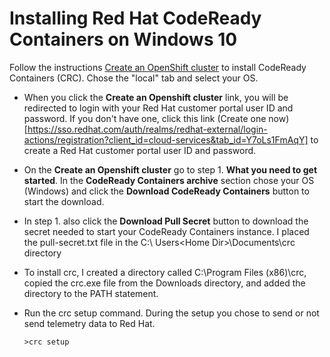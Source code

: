 # Installing Red Hat CodeReady Containers on Windows 10

Follow the instructions [Create an OpenShift cluster](https://cloud.redhat.com/openshift/create/local) to install CodeReady Containers (CRC). Chose the "local" tab and select your OS.

- When you click the **Create an Openshift cluster** link, you will be redirected to login with your Red Hat customer portal user ID and password.  If you don't have one, click this link (Create one now)[https://sso.redhat.com/auth/realms/redhat-external/login-actions/registration?client_id=cloud-services&tab_id=Y7oLs1FmAqY] to create a Red Hat customer portal user ID and password.

- On the **Create an Openshift cluster** go to step 1. **What you need to get started**.  In the **CodeReady Containers archive** section chose your OS (Windows) and click the **Download CodeReady Containers** button to start the download.

- In step 1. also click the **Download Pull Secret** button to download the secret needed to start your CodeReady Containers instance.  I placed the pull-secret.txt file in the C:\ Users\<Home Dir>\Documents\crc directory

- To install crc, I created a directory called C:\Program Files (x86)\crc, copied the crc.exe file from the Downloads directory, and added the directory to the PATH statement.

- Run the crc setup command.  During the setup you chose to send or not send telemetry data to Red Hat.

      >crc setup


